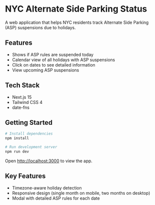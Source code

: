 # NYC Alternate Side Parking Status

A web application that helps NYC residents track Alternate Side Parking (ASP) suspensions due to holidays.

## Features

- Shows if ASP rules are suspended today
- Calendar view of all holidays with ASP suspensions
- Click on dates to see detailed information
- View upcoming ASP suspensions

## Tech Stack

- Next.js 15
- Tailwind CSS 4
- date-fns

## Getting Started

```bash
# Install dependencies
npm install

# Run development server
npm run dev
```

Open [http://localhost:3000](http://localhost:3000) to view the app.

## Key Features

- Timezone-aware holiday detection
- Responsive design (single month on mobile, two months on desktop)
- Modal with detailed ASP rules for each date
